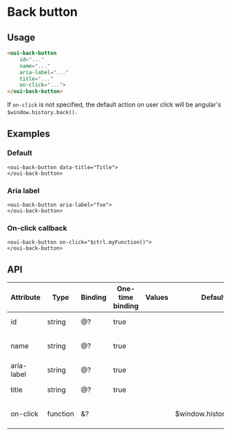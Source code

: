 # Back button

<component-status cx-design="complete" ux="rc"></component-status>

## Usage

```html
<oui-back-button
    id="..."
    name="..."
    aria-label="..."
    title="..."
    on-click="...">
</oui-back-button>
```

If ```on-click``` is not specified, the default action on user click will be angular's ```$window.history.back()```.

## Examples

### Default

```html:preview
<oui-back-button data-title="Title">
</oui-back-button>
```

### Aria label

```html:preview
<oui-back-button aria-label="foo">
</oui-back-button>
```

### On-click callback

```html:preview
<oui-back-button on-click="$ctrl.myFunction()">
</oui-back-button>
```

## API

| Attribute     | Type     | Binding | One-time binding | Values              | Default                | Description                         |
| ----          | ----     | ----    | ----             | ----                | ----                   | ----                                |
| id            | string   | @?      | true             |                     |                        | id attribute of the input           |
| name          | string   | @?      | true             |                     |                        | name attribute of the input         |
| aria-label    | string   | @?      | true             |                     |                        | accessibility label                 |
| title         | string   | @?      | true             |                     |                        | text of the header 
| on-click      | function | &?      |                  |                     | $window.history.back() | callback on component click         |
